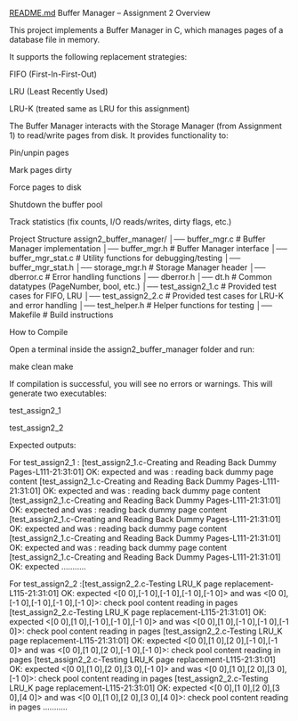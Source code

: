 [README.md](https://github.com/user-attachments/files/22457347/README.md)
Buffer Manager – Assignment 2
Overview

This project implements a Buffer Manager in C, which manages pages of a database file in memory.

It supports the following replacement strategies:

FIFO (First-In-First-Out)

LRU (Least Recently Used)

LRU-K (treated same as LRU for this assignment)

The Buffer Manager interacts with the Storage Manager (from Assignment 1) to read/write pages from disk.
It provides functionality to:

Pin/unpin pages

Mark pages dirty

Force pages to disk

Shutdown the buffer pool

Track statistics (fix counts, I/O reads/writes, dirty flags, etc.)

Project Structure
assign2_buffer_manager/
│── buffer_mgr.c        # Buffer Manager implementation
│── buffer_mgr.h        # Buffer Manager interface
│── buffer_mgr_stat.c   # Utility functions for debugging/testing
│── buffer_mgr_stat.h
│── storage_mgr.h       # Storage Manager header
│── dberror.c           # Error handling functions
│── dberror.h
│── dt.h                # Common datatypes (PageNumber, bool, etc.)
│── test_assign2_1.c    # Provided test cases for FIFO, LRU
│── test_assign2_2.c    # Provided test cases for LRU-K and error handling
│── test_helper.h       # Helper functions for testing
│── Makefile            # Build instructions

How to Compile

Open a terminal inside the assign2_buffer_manager folder and run:

make clean
make


If compilation is successful, you will see no errors or warnings.
This will generate two executables:

test_assign2_1

test_assign2_2

Expected outputs:

For test_assign2_1 : [test_assign2_1.c-Creating and Reading Back Dummy Pages-L111-21:31:01] OK: expected <Page-0> and was <Page-0>: reading back dummy page content
[test_assign2_1.c-Creating and Reading Back Dummy Pages-L111-21:31:01] OK: expected <Page-1> and was <Page-1>: reading back dummy page content
[test_assign2_1.c-Creating and Reading Back Dummy Pages-L111-21:31:01] OK: expected <Page-2> and was <Page-2>: reading back dummy page content
[test_assign2_1.c-Creating and Reading Back Dummy Pages-L111-21:31:01] OK: expected <Page-3> and was <Page-3>: reading back dummy page content
[test_assign2_1.c-Creating and Reading Back Dummy Pages-L111-21:31:01] OK: expected <Page-4> and was <Page-4>: reading back dummy page content
[test_assign2_1.c-Creating and Reading Back Dummy Pages-L111-21:31:01] OK: expected 
...........

For test_assign2_2 :[test_assign2_2.c-Testing LRU_K page replacement-L115-21:31:01] OK: expected <[0 0],[-1 0],[-1 0],[-1 0],[-1 0]> and was <[0 0],[-1 0],[-1 0],[-1 0],[-1 0]>: check pool content reading in pages
[test_assign2_2.c-Testing LRU_K page replacement-L115-21:31:01] OK: expected <[0 0],[1 0],[-1 0],[-1 0],[-1 0]> and was <[0 0],[1 0],[-1 0],[-1 0],[-1 0]>: check pool content reading in pages
[test_assign2_2.c-Testing LRU_K page replacement-L115-21:31:01] OK: expected <[0 0],[1 0],[2 0],[-1 0],[-1 0]> and was <[0 0],[1 0],[2 0],[-1 0],[-1 0]>: check pool content reading in pages
[test_assign2_2.c-Testing LRU_K page replacement-L115-21:31:01] OK: expected <[0 0],[1 0],[2 0],[3 0],[-1 0]> and was <[0 0],[1 0],[2 0],[3 0],[-1 0]>: check pool content reading in pages
[test_assign2_2.c-Testing LRU_K page replacement-L115-21:31:01] OK: expected <[0 0],[1 0],[2 0],[3 0],[4 0]> and was <[0 0],[1 0],[2 0],[3 0],[4 0]>: check pool content reading in pages
...........


